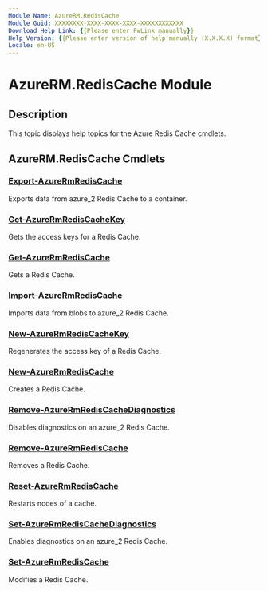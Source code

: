 ```yaml
---
Module Name: AzureRM.RedisCache
Module Guid: XXXXXXXX-XXXX-XXXX-XXXX-XXXXXXXXXXXX
Download Help Link: {{Please enter FwLink manually}}
Help Version: {{Please enter version of help manually (X.X.X.X) format}}
Locale: en-US
---
```


# AzureRM.RedisCache Module
## Description
This topic displays help topics for the Azure Redis Cache cmdlets. 

## AzureRM.RedisCache Cmdlets
### [Export-AzureRmRedisCache](.\Export-AzureRmRedisCache.md)
Exports data from azure_2 Redis Cache to a container.


### [Get-AzureRmRedisCacheKey](.\Get-AzureRmRedisCacheKey.md)
Gets the access keys for a Redis Cache.

### [Get-AzureRmRedisCache](.\Get-AzureRmRedisCache.md)
Gets a Redis Cache.


### [Import-AzureRmRedisCache](.\Import-AzureRmRedisCache.md)
Imports data from blobs to azure_2 Redis Cache.


### [New-AzureRmRedisCacheKey](.\New-AzureRmRedisCacheKey.md)
Regenerates the access key of a Redis Cache.

### [New-AzureRmRedisCache](.\New-AzureRmRedisCache.md)
Creates a Redis Cache.


### [Remove-AzureRmRedisCacheDiagnostics](.\Remove-AzureRmRedisCacheDiagnostics.md)
Disables diagnostics on an azure_2 Redis Cache.

### [Remove-AzureRmRedisCache](.\Remove-AzureRmRedisCache.md)
Removes a Redis Cache.


### [Reset-AzureRmRedisCache](.\Reset-AzureRmRedisCache.md)
Restarts nodes of a cache.


### [Set-AzureRmRedisCacheDiagnostics](.\Set-AzureRmRedisCacheDiagnostics.md)
Enables diagnostics on an azure_2 Redis Cache.


### [Set-AzureRmRedisCache](.\Set-AzureRmRedisCache.md)
Modifies a Redis Cache.



